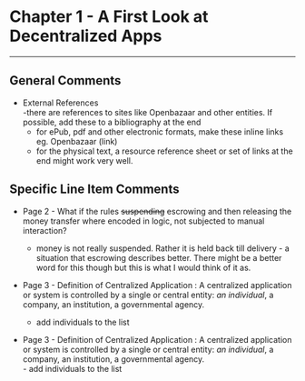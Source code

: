# Chapter 1 - A First Look at Decentralized Apps
---

## General Comments
* External References  
  -there are references to sites like Openbazaar and other entities. If possible, add these to a bibliography at the end
    - for ePub, pdf and other electronic  formats, make these inline links eg. Openbazaar (link)
    - for the physical text, a resource reference sheet or set of links at the end might work very well.

## Specific Line Item Comments

* Page 2 - What if the rules ~~suspending~~  escrowing  and then releasing the money transfer where encoded in logic, not subjected to manual interaction?  
  - money is not really suspended. Rather it is held back till delivery - a situation that escrowing describes better. There might be a better word for this though but this is what I would think of it as.


* Page 3 - Definition of Centralized Application : A centralized application or system is controlled by a single or central entity: *an individual*, a company, an institution, a governmental agency.  
    - add individuals to the list


* Page 3 - Definition of Centralized Application : A centralized application or system is controlled by a single or central entity: *an individual*, a company, an institution, a governmental agency.  
      - add individuals to the list
